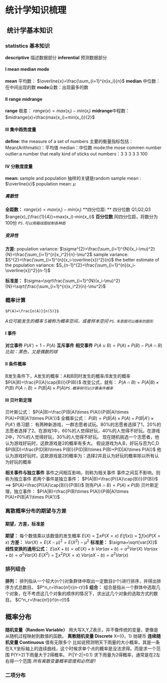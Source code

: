 # 统计学知识梳理

##  统计学基本知识

### statistics 基本知识
**descriptive**
	描述数据部分
**inferential**
	预测数据部分

#### Ⅰ mean median mode
**mean** 平均数：
	$\overline{x}=\frac{\sum_{i=1}^{n}x_i}{n}​$
**median** 中位数：在中间出现的数
**mode**众数：出现最多的数

#### Ⅱ range midrange
**range** 极差：
	$range(x)=max(x_i)-min(x_i)$
**midrange**中程数：
	$midrange(x)=\frac{max(x_i)+min(x_i)}{2}$

#### Ⅲ 集中趋势度量
**define**:  the measure of a set of  numbers
主要的衡量指标包括：
Mean(Arithmatic)：平均值
median：中位数
mode:the mose commen number 
outlier:a number that really kind of sticks out
numbers：3 3 3 3 3 100

#### Ⅳ 分散度度量
**mean:**
sample and population
抽样的关键是random
sample mean : $\overline{x}$
population mean: $\mu$

##### 离散性
**全距数：**
	$range(x)=max(x_i)-min(x_i)$
**四分位距: ** 
	四分位数 Q1,Q2,Q3
	$range(x)_{\frac{1}{4}}=max(x_i)-min(x_i)$
**百分位数**
	同四分位距，将数分为100份
*`PS.可以用箱线图绘制各种距`*
##### 变异性
**方差:**
population variance:
	$\sigma^{2}=\frac{\sum_{i=1}^{N}(x_i-\mu)^2}{N}=\frac{\sum_{i=1}^{n}x_i^2}{n}-\mu^2$
sample variance:
	$S^{2}=\frac{\sum_{i=1}^{n}(x_i-\overline{x})^2}{n}$
the better estimate of the population variance:
	$S_{n-1}^{2}=\frac{\sum_{i=1}^{n}(x_i-\overline{x})^2}{n-1}$

**标准差：**
	$\sigma=\sqrt\frac{\sum_{i=1}^{N}(x_i-\mu)^2}{N}=\sqrt{\frac{\sum_{i=1}^{n}x_i^2}{n}-\mu^2}​$

### 概率计算
	$P(A)=\frac{n(A)}{n(S)}​$
*A位可能发生的概率*
*S被称为概率空间，或者样本空间*
*`PS.韦恩图可以概率的图形`*

#### Ⅰ 事件
**对立事件**
	$P(A')=1-P(A)$
**互斥事件**
**相交事件**
	$P({A}\cup{B})=P(A)+P(B)-P({A}\cap{B})$
*比如：黑色，又是偶数的球*
#### Ⅱ 条件概率
B发生条件下，A发生的概率：A和B同时发生的概率/B发生的概率
	$P(A|B)=\frac{P({A}\cap{B})}{P(B)}$
改变公式，就有：
	$P({A}\cap{B})=P(A|B)\times P(B)$
	$P({A}\cap{B})=P(B|A)\times P(A)​$
*`PS.概率树可以计算条件概率`*

#### Ⅲ 贝叶斯定理
贝叶斯公式：
	$P(A|B)=\frac{P(B|A)\times P(A)}{P(B|A)\times P(A)+P(B|A')\times P(A')}$
全概率公式：
	$P(B)=P(B|A)\times P(A)+P(B|A')\times P(A')$
练习题：
有两种新游戏，一群志愿者试玩。80%的志愿者选择了1，20%的志愿者选择了2。在游戏1中，60%的人觉得好玩，40%的人觉得不好玩。在游戏2中，70%的人觉得好玩，30%的人觉得不好玩。
现在随机挑选一个志愿者，他认为游戏好玩时，这款游戏是2的概率有多大。
假设游戏为A,B，好玩与否为C,D
	$P(B|D)=\frac{P(D|B)\times P(B)}{P(D|B)\times P(B)+P(D|A)\times P(A)}​$
他认为游戏好玩时，这款游戏是2的概率为：选择2并且认为好玩的概率除以所有认为好玩的概率

**相关事件与独立事件**
事件之间相互影响，则称为相关事件
事件之间互不影响，则称为独立事件
若两个事件是独立事件：
	$P(A|B)=\frac{P({A}\cap{B})}{P(B)}$ ==> $P(A)=\frac{P({A}\cap{B})}{P(B)}$
	则有$P({A}\cap{B})=P(A)\times P(B)$
贝叶斯定理，独立事件：
	$P(A|B)=\frac{P(B)\times P(A)}{P(B|A)\times P(A)+P(B|A')\times P(A')}$

### 离散概率分布的期望与方差

#### 期望，方差，标准差
**期望：**
	每个数值乘以该数值的发生概率
	$E(X)=\sum{x}P(X=x)$
	$E(f(x))=\sum{f(x)}{P(X=x)}$
**方差：**
	$Var(X)=E(X-\mu)^2=E(X^2)-\mu^2$
**标准差：**
	$\sigma=\sqrt{var(X)}$
**线性变换的通用公式：**
	$E(aX+b)=aE(X)+b$
	$Var(ax+b)=a^2Var(X)$
	$Var(ax+b)=a^2Var(X)$
	$E(X^2)=\sum x^2P(X=x)$
	$Var(aX-b)=a^2Var(x)​$

### 排列组合
**排列：**
	排列指从一个较大(n个)对象群体中取出一定数目(r个)进行排序，并得出排序方式总数目。
	$P^n_r=\frac{n!}{(n-r)!}$
**组合：**
	组合是指从一个群体中选取几个对象，在不考虑这几个对象的顺序的情况下，求出这几个对象的选取方式的数目。
	$C^n_r=\frac{n!}{r!(n-r)!}​$

## 概率分布
**随机变量（Random Variable）**
	用大写X,Y,Z表示，并不像传统的变量，更像是从随机过程映射到数值的函数。
**离散随机变量 Discrete**
	X={0，1} 抛硬币
**连续随机变量 Continuous**
	值有无限多个
	比如说预测明天下雨量的大小概率，其是一条在X,Y坐标轴上的连续曲线，这个时候求单个点的概率是没法求得。而是求一个范围
	P(Y>2)下雨量大于2得概率。
	P(|Y-2|<0.1) 求下雨量为2得概率，通常是在2左右得一个范围
*所有离散变量概率密度和必然是1*
### 二项分布

### 	

​	